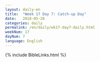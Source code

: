 ```yaml
---
layout: daily-en
title:  "Week 17 Day 7: Catch-up Day"
date:   2018-05-20
categories: daily
permalink: /en/daily/wk17-day7-daily.html
weekNum: 17
dayNum: 7
language: English
---
```


{% include BibleLinks.html %}
